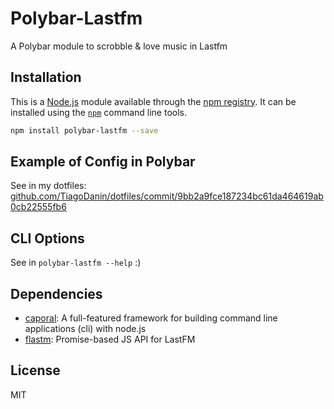 # Polybar-Lastfm

A Polybar module to scrobble & love music in Lastfm

## Installation

This is a [Node.js](https://nodejs.org/) module available through the
[npm registry](https://www.npmjs.com/). It can be installed using the
[`npm`](https://docs.npmjs.com/getting-started/installing-npm-packages-locally) command line tools.

```sh
npm install polybar-lastfm --save
```
## Example of Config in Polybar

See in my dotfiles: [github.com/TiagoDanin/dotfiles/commit/9bb2a9fce187234bc61da464619ab0cb22555fb6](https://github.com/TiagoDanin/dotfiles/commit/9bb2a9fce187234bc61da464619ab0cb22555fb6)

## CLI Options

See in `polybar-lastfm --help` :)

## Dependencies

- [caporal](https://ghub.io/caporal): A full-featured framework for building command line applications (cli) with node.js
- [flastm](https://ghub.io/flastm): Promise-based JS API for LastFM

## License

MIT

